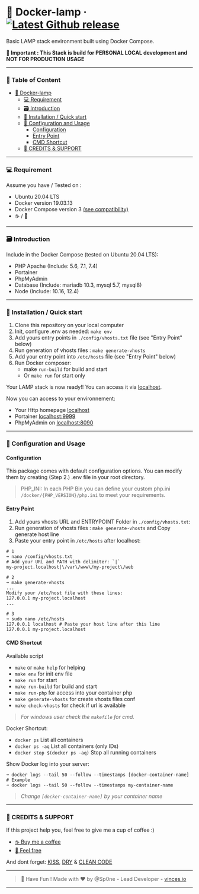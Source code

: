 # 🐳 Docker-lamp &middot; [![Latest Github release](https://img.shields.io/github/release/Sp0ne/docker-lamp.svg)](https://github.com/Sp0ne/docker-lamp/releases/latest)

Basic LAMP stack environment built using Docker Compose.

**🚨 Important : This Stack is build for PERSONAL LOCAL development and NOT FOR PRODUCTION USAGE**

---

### 📌 Table of Content

- [🐳 Docker-lamp](#---docker-lamp)
    + [💻 Requirement](#---requirement)
    + [🗃 Introduction](#---introduction)
    + [💾 Installation / Quick start](#---installation---quick-start)
    + [💫 Configuration and Usage](#---configuration-and-usage)
      - [Configuration](#configuration)
      - [Entry Point](#entry-point)
      - [CMD Shortcut](#cmd-shortcut)
    + [🍭 CREDITS & SUPPORT](#---credits---support)

---

### 💻 Requirement

Assume you have / Tested on :  

* Ubuntu 20.04 LTS
* Docker version 19.03.13
* Docker Compose version 3 [(see compatibility)](https://docs.docker.com/compose/compose-file/compose-versioning/)
* ☕ / 🍵

---

### 🗃 Introduction

Include in the Docker Compose (tested on Ubuntu 20.04 LTS):  

* PHP Apache (Include: 5.6, 7.1, 7.4)
* Portainer 
* PhpMyAdmin 
* Database (Include: mariadb 10.3, mysql 5.7, mysql8)
* Node (Include: 10.16, 12.4)

---

### 💾 Installation / Quick start

1. Clone this repository on your local computer
2. Init, configure .env as needed: `make env` 
3. Add yours entry points in `./config/vhosts.txt` file (see "Entry Point" below)
4. Run generation of vhosts files : `make generate-vhosts`
5. Add your entry point into `/etc/hosts` file (see "Entry Point" below)
6. Run Docker composer: 
    - make `run-build` for build and start
    - Or `make run` for start only

Your LAMP stack is now ready!! You can access it via [localhost](http://localhost).

Now you can access to your environnement:
* Your Http homepage [localhost](http://localhost)
* Portainer [localhost:9999](http://localhost:9999)
* PhpMyAdmin on [localhost:8090](http://localhost:8090)


---

### 💫 Configuration and Usage 


#### Configuration

This package comes with default configuration options. 
You can modify them by creating (Step 2.) .env file in your root directory. 

> PHP_INI: In each PHP Bin  you can define your custom php.ini `/docker/{PHP_VERSION}/php.ini` to meet your requirements.

#### Entry Point

1. Add yours vhosts URL and ENTRYPOINT Folder in `./config/vhosts.txt`:
2. Run generation of vhosts files : `make generate-vhosts` and Copy generate host line
3. Paste your entry point in `/etc/hosts` after localhost:
```shell
# 1
➜ nano /config/vhosts.txt
# Add your URL and PATH with delimiter: `|` 
my-project.localhost|\/var\/www\/my-project\/web

# 2
➜ make generate-vhosts
...
Modify your /etc/host file with these lines:
127.0.0.1 my-project.localhost
...

# 3
➜ sudo nano /etc/hosts
127.0.0.1 localhost # Paste your host line after this line
127.0.0.1 my-project.localhost
```

#### CMD Shortcut

Available script

- `make` or `make help` for helping
- `make env` for init env file
- `make run` for start
- `make run-build` for build and start
- `make run-php` for access into your container php 
- `make generate-vhosts` for create vhosts files conf 
- `make check-vhosts` for check if url is available

> _For windows user check the `makefile` for cmd._

Docker Shortcut:

- `docker ps` List all containers
- `docker ps -aq` List all containers (only IDs)
- `docker stop $(docker ps -aq)` Stop all running containers

Show Docker log into your server:

```shell
➜ docker logs --tail 50 --follow --timestamps [docker-container-name]
# Example
➜ docker logs --tail 50 --follow --timestamps my-container-name
```

> _Change `[docker-container-name]` by your container name_

---

### 🍭 CREDITS & SUPPORT

If this project help you, feel free to give me a cup of coffee :)

- [☕ Buy me a coffee](https://www.buymeacoffee.com/vincesio)
- [🎁 Feel free](https://www.paypal.me/vincesio/5)

And dont forget: [KISS](https://en.wikipedia.org/wiki/KISS_principle), 
[DRY](https://en.wikipedia.org/wiki/Don%27t_repeat_yourself) & 
[CLEAN CODE](https://odan.github.io/2019/12/06/php-best-practice-2019.html)


---

> 🍻 Have Fun !
> Made with ❤ by @Sp0ne - Lead Developer - [vinces.io](https://vinces.io)

---
